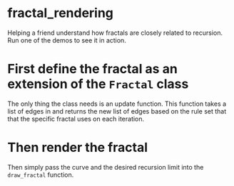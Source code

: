 # fractal_rendering
Helping a friend understand how fractals are closely related to recursion. Run one of the demos to see it in action. 

# First define the fractal as an extension of the `Fractal` class
The only thing the class needs is an update function. This function takes a list of edges in and returns the new list of edges based on the rule set that that the specific fractal uses on each iteration.

# Then render the fractal
Then simply pass the curve and the desired recursion limit into the `draw_fractal` function.